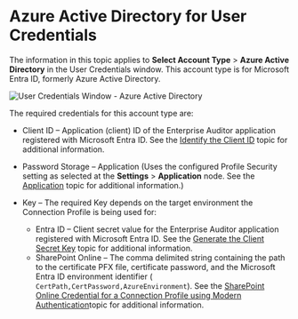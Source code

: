 # Azure Active Directory for User Credentials

The information in this topic applies to **Select Account Type** > **Azure Active Directory** in the
User Credentials window. This account type is for Microsoft Entra ID, formerly Azure Active
Directory.

![User Credentials Window - Azure Active Directory](/img/versioned_docs/accessanalyzer_11.6/accessanalyzer/admin/settings/connection/profile/entraid.webp)

The required credentials for this account type are:

- Client ID – Application (client) ID of the Enterprise Auditor application registered with
  Microsoft Entra ID. See the
  [Identify the Client ID](/docs/accessanalyzer/11.6/config/entraid/access.md#identify-the-client-id)
  topic for additional information.
- Password Storage – Application (Uses the configured Profile Security setting as selected at the
  **Settings** > **Application** node. See the
  [Application](/docs/accessanalyzer/11.6/admin/settings/application/overview.md)
  topic for additional information.)
- Key – The required Key depends on the target environment the Connection Profile is being used for:

    - Entra ID – Client secret value for the Enterprise Auditor application registered with
      Microsoft Entra ID. See the
      [Generate the Client Secret Key](/docs/accessanalyzer/11.6/config/entraid/access.md#generate-the-client-secret-key)
      topic for additional information.
    - SharePoint Online – The comma delimited string containing the path to the certificate PFX
      file, certificate password, and the Microsoft Entra ID environment identifier (
      `CertPath,CertPassword,AzureEnvironment`). See the
      [SharePoint Online Credential for a Connection Profile using Modern Authentication](/docs/accessanalyzer/11.6/admin/datacollector/spaa/configurejob.md#sharepoint-online-credential-for-a-connection-profile-using-modern-authentication)topic
      for additional information.
